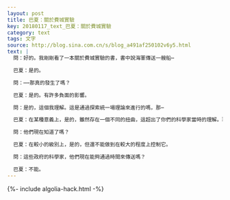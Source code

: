 ```yaml
---
layout: post
title: 巴夏：關於費城實驗
key: 20180117_text_巴夏：關於費城實驗
category: text
tags: 文字
source: http://blog.sina.com.cn/s/blog_a491af250102v6y5.html
text: |
  問：好的。我剛剛看了一本關於費城實驗的書，書中說海軍傳送一艘船⋯

  巴夏：是的。

  問：⋯⋯那真的發生了嗎？

  巴夏：是的。有許多負面的影響。

  問：是的，這個我理解。這是通過探索統一場理論來進行的嗎，那⋯

  巴夏：在某種意義上，是的，雖然存在一個不同的扭曲，這超出了你們的科學家當時的理解。現在，更多的科學家明白了，在你們所說的費城實驗中，當時他們在做什麼，而在當時沒有人清楚地瞭解他們在做什麼。但是，那是他們的想法和他們的做法——他們認為他們正在應用他們所謂的統一場理論。不過，他們實際上得到了完全不同的東西，這就是為什麼他們不知道如何控制它的原因。

  問：他們現在知道了嗎？

  巴夏：在較小的級別上，是的，但還不能做到在較大的程度上控制它。

  問：這些政府的科學家，他們現在能夠通過時間來傳送嗎？

  巴夏：不能。
---
```


{%- include algolia-hack.html -%}
